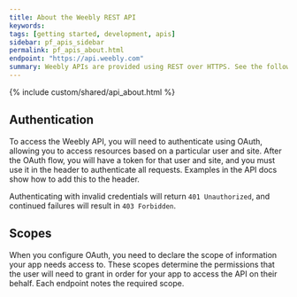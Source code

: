 ```yaml
---
title: About the Weebly REST API
keywords:
tags: [getting started, development, apis]
sidebar: pf_apis_sidebar
permalink: pf_apis_about.html
endpoint: "https://api.weebly.com"
summary: Weebly APIs are provided using REST over HTTPS. See the following sections for more general information about using our APIs.
---
```

{% include custom/shared/api_about.html %}

<h2>Authentication</h2>
<p>To access the Weebly API, you will need to authenticate using OAuth, allowing you to access resources based on a particular user and site. After the OAuth flow, you will have a token for that user and site, and you must use it in the header to authenticate all requests. Examples in the API docs show how to add this to the header.</p>

<p>Authenticating with invalid credentials will return <code>401 Unauthorized</code>, and continued failures will result in <code>403 Forbidden</code>.</p>

<h2>Scopes</h2>
<p>When you configure OAuth, you need to declare the scope of information your app needs access to. These scopes determine the permissions that the user will need to grant in order for your app to access the API on their behalf. Each endpoint notes the required scope.</p>
